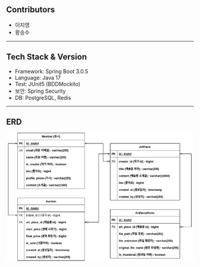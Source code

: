 ## Contributors
- 이지영
- 황승수

<hr/>

## Tech Stack & Version
- Framework: Spring Boot 3.0.5
- Language: Java 17
- Test: JUnit5 (BDDMockito)
- 보안: Spring Security
- DB: PostgreSQL, Redis

<hr/>

## ERD
![](document/artfolio_erd.png)